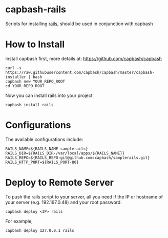 capbash-rails
==============

Scripts for installing [rails](https://github.com/railsframework/rails), should be used in conjunction with capbash

# How to Install #

Install capbash first, more details at:
https://github.com/capbash/capbash

```
curl -s https://raw.githubusercontent.com/capbash/capbash/master/capbash-installer | bash
capbash new YOUR_REPO_ROOT
cd YOUR_REPO_ROOT
```

Now you can install rails into your project

```
capbash install rails
```

# Configurations #

The available configurations include:

```
RAILS_NAME=${RAILS_NAME-samplerails}
RAILS_DIR=${RAILS_DIR-/var/local/apps/${RAILS_NAME}}
RAILS_REPO=${RAILS_REPO-git@github.com:capbash/samplerails.git}
RAILS_HTTP_PORT=${RAILS_PORT-80}
```


# Deploy to Remote Server #

To push the rails script to your server, all you need if the IP or hostname of your server (e.g. 192.167.0.48) and your root password.

```
capbash deploy <IP> rails
```

For example,

```
capbash deploy 127.0.0.1 rails
```
